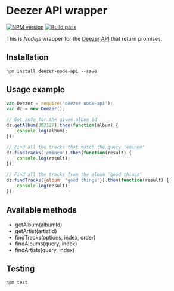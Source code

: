 # Deezer API wrapper
[![NPM version](https://img.shields.io/npm/v/deezer-node-api.svg?style=flat-square)](https://www.npmjs.com/package/deezer-node-api)
[![Build pass](https://img.shields.io/travis/acostes/deezer-node-api/master.svg?style=flat-square)](https://travis-ci.org/acostes/deezer-node-api?branch=master)

This is *Nodejs* wrapper for the [Deezer API](http://developers.deezer.com/api) that return promises.

## Installation
    npm install deezer-node-api --save

## Usage example
```js
var Deezer = require('deezer-node-api');
var dz = new Deezer();

// Get info for the given album id
dz.getAlbum(302127).then(function(album) {
    console.log(album);
});

// Find all the tracks that match the query 'eminem'
dz.findTracks('eminem').then(function(result) {
    console.log(result);
});

// Find all the tracks from the album 'good things'
dz.findTracks({album: 'good things'}).then(function(result) {
    console.log(result);
});
```

## Available methods
* getAlbum(albumId)
* getArtist(artistId)
* findTracks(options, index, order)
* findAlbums(query, index)
* findArtists(query, index)

## Testing
    npm test

